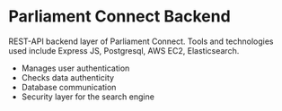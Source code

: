 # Parliament Connect Backend

REST-API backend layer of Parliament Connect. Tools and technologies used include Express JS, Postgresql, AWS EC2, Elasticsearch.

- Manages user authentication
- Checks data authenticity
- Database communication
- Security layer for the search engine
